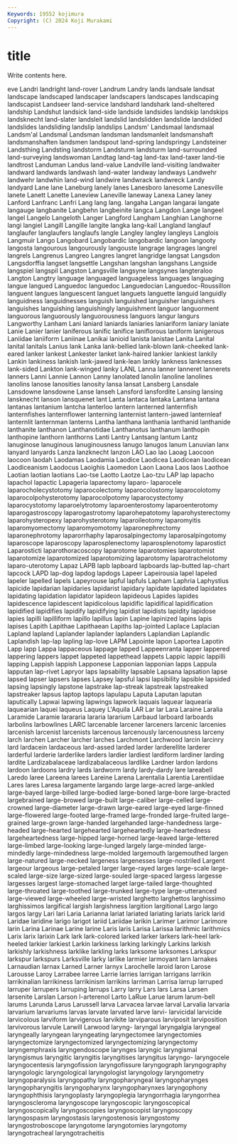 ```yaml
---
Keywords: 19552 kojimura
Copyright: (C) 2024 Koji Murakami
---
```


# title

Write contents here.



eve Landri landright land-rover Landrum Landry lands landsale landsat landscape
landscaped landscaper landscapers landscapes landscaping landscapist Landseer land-service landshard landshark
land-sheltered landship Landshut landsick land-side landside landsides landskip landskips landsknecht
land-slater landsleit landslid landslidden landslide landslided landslides landsliding landslip landslips
Landsm' Landsmaal landsmaal Landsm'al Landsmal Landsman landsman landsmanleit landsmanshaft landsmanshaften
landsmen landspout land-spring landspringy Landsteiner Landsthing Landsting landstorm Landsturm landsturm
land-surrounded land-surveying landswoman Landtag land-tag land-tax land-taxer land-tie landtrost Landuman
Landus land-value Landville land-visiting landwaiter landward landwards landwash land-water landway
landways Landwehr landwehr landwhin land-wind landwire landwrack landwreck Landy landyard
Lane lane Laneburg lanely lanes Lanesboro lanesome Lanesville lanete Lanett
Lanette Laneview Laneville laneway Lanexa Laney laney Lanford Lanfranc Lanfri
Lang lang lang. langaha Langan langarai langate langauge langbanite Langbehn
langbeinite langca Langdon Lange langeel langel Langelo Langeloth Langer Langford
Langham Langhian Langhorne langi langiel Langill Langille langite langka lang-kail
Langland langlauf langlaufer langlaufers langlaufs langle Langley langley langleys Langlois
Langmuir Lango Langobard Langobardic langobardic langoon langooty langosta langourous langourously
langouste langrage langrages langrel langrels Langrenus Langreo Langres langret langridge
langsat Langsdon Langsdorffia langset langsettle Langshan langshan langshans Langside langspiel
langspil Langston Langsville langsyne langsynes langteraloo Langton Langtry language languaged
languageless languages languaging langue langued Languedoc languedoc Languedocian Languedoc-Roussillon languent
langues languescent languet languets languette languid languidly languidness languidnesses languish
languished languisher languishers languishes languishing languishingly languishment languor languorment languorous
languorously languorousness languors langur langurs Langworthy Lanham Lani laniard laniards
laniaries laniariform laniary laniate Lanie Lanier lanier laniferous lanific lanifice
laniflorous laniform lanigerous Laniidae laniiform Laniinae Lanikai lanioid lanista lanistae
Lanita Lanital lanital lanitals Lanius lank Lanka lank-bellied lank-blown lank-cheeked
lank-eared lanker lankest Lankester lanket lank-haired lankier lankiest lankily Lankin
lankiness lankish lank-jawed lank-lean lankly lankness lanknesses lank-sided Lankton lank-winged
lanky LANL Lanna lanner lanneret lannerets lanners Lanni Lannie Lannon
Lanny lanolated lanolin lanoline lanolines lanolins lanose lanosities lanosity lansa
lansat Lansberg Lansdale Lansdowne lansdowne Lanse lanseh Lansford lansfordite Lansing
lansing lansknecht lanson lansquenet lant Lanta lantaca lantaka Lantana lantana
lantanas lantanium lantcha lanterloo lantern lanterned lanternfish lanternfishes lanternflower lanterning
lanternist lantern-jawed lanternleaf lanternlit lanternman lanterns Lantha lanthana lanthania lanthanid
lanthanide lanthanite lanthanon Lanthanotidae Lanthanotus lanthanum lanthopin lanthopine lanthorn lanthorns
Lanti Lantry Lantsang lantum Lantz lanuginose lanuginous lanuginousness lanugo lanugos
lanum Lanuvian lanx lanyard lanyards Lanza lanzknecht lanzon LAO Lao
lao Laoag Laocoon laocoon laodah Laodamas Laodamia Laodice Laodicea Laodicean
laodicean Laodiceanism Laodocus Laoighis Laomedon Laon Laona Laos laos Laothoe
Laotian laotian laotians Lao-tse Laotto Laotze Lao-tzu LAP lap lapacho
lapachol lapactic Lapageria laparectomy laparo- laparocele laparocholecystotomy laparocolectomy laparocolostomy laparocolotomy
laparocolpohysterotomy laparocolpotomy laparocystectomy laparocystotomy laparoelytrotomy laparoenterostomy laparoenterotomy laparogastroscopy laparogastrotomy laparohepatotomy
laparohysterectomy laparohysteropexy laparohysterotomy laparoileotomy laparomyitis laparomyomectomy laparomyomotomy laparonephrectomy laparonephrotomy laparorrhaphy
laparosalpingectomy laparosalpingotomy laparoscope laparoscopy laparosplenectomy laparosplenotomy laparostict Laparosticti laparothoracoscopy laparotome
laparotomies laparotomist laparotomize laparotomized laparotomizing laparotomy laparotrachelotomy laparo-uterotomy Lapaz LAPB
lapb lapboard lapboards lap-butted lap-chart lapcock LAPD lap-dog lapdog lapdogs
Lapeer Lapeirousia lapel lapeled lapeler lapelled lapels Lapeyrouse lapful lapfuls
Lapham Laphria Laphystius lapicide lapidarian lapidaries lapidarist lapidary lapidate lapidated
lapidates lapidating lapidation lapidator lapideon lapideous Lapides lapides lapidescence lapidescent
lapidicolous lapidific lapidifical lapidification lapidified lapidifies lapidify lapidifying lapidist lapidists
lapidity lapidose lapies lapilli lapilliform lapillo lapillus lapin Lapine lapinized
lapins lapis lapises Lapith Lapithae Lapithaean Lapiths lap-jointed Laplace Laplacian
Lapland lapland Laplander laplander laplanders Laplandian Laplandic Laplandish lap-lap lapling
lap-love LAPM Lapointe lapon Laportea Lapotin Lapp lapp Lappa lappaceous
lappage lapped Lappeenranta lapper lappered lappering lappers lappet lappeted lappethead
lappets Lappic lappic lappilli lapping Lappish lappish Lapponese Lapponian lapponian
lapps Lappula lapputan lap-rivet Lapryor laps lapsability lapsable Lapsana lapsation
lapse lapsed lapser lapsers lapses Lapsey lapsful lapsi lapsibility lapsible
lapsided lapsing lapsingly lapstone lapstrake lap-streak lapstreak lapstreaked lapstreaker lapsus
laptop laptops lapulapu Laputa Laputan laputan laputically Lapwai lapwing lapwings
lapwork laquais laquear laquearia laquearian laquei laqueus Laquey L'Aquila LAR
Lar lar Lara Laraine Laralia Laramide Laramie larararia lararia lararium
Larbaud larboard larboards larbolins larbowlines LARC larcenable larcener larceners larcenic
larcenies larcenish larcenist larcenists larcenous larcenously larcenousness larceny larch larchen
Larcher larcher larches Larchmont Larchwood larcin larcinry lard lardacein lardaceous
lard-assed larded larder larderellite larderer larderful larderie larderlike larders lardier
lardiest lardiform lardiner larding lardite Lardizabalaceae lardizabalaceous lardlike Lardner lardon
lardons lardoon lardoons lardry lards lardworm lardy lardy-dardy lare lareabell
Laredo laree Lareena larees Lareine Larena Larentalia Larentia Larentiidae Lares
lares Laresa largamente largando large large-acred large-ankled large-bayed large-billed large-bodied
large-boned large-bore large-bracted largebrained large-browed large-built large-caliber large-celled large-crowned large-diameter
large-drawn large-eared large-eyed large-finned large-flowered large-footed large-framed large-fronded large-fruited large-grained
large-grown large-handed largehanded large-handedness large-headed large-hearted largehearted largeheartedly large-heartedness largeheartedness
large-hipped large-horned large-leaved large-lettered large-limbed large-looking large-lunged largely large-minded large-mindedly
large-mindedness large-molded largemouth largemouthed largen large-natured large-necked largeness largenesses large-nostriled
Largent largeour largeous large-petaled larger large-rayed larges large-scale large-scaled large-size
large-sized large-souled large-spaced largess largesse largesses largest large-stomached larget large-tailed
large-thoughted large-throated large-toothed large-trunked large-type large-utteranced large-viewed large-wheeled large-wristed larghetto
larghettos larghissimo larghissimos largifical largish largishness largition largitional Largo largo
largos largy Lari lari Laria Larianna lariat lariated lariating lariats
larick larid Laridae laridine larigo larigot lariid Lariidae larikin Larimer
Larimor Larimore larin Larina Larinae Larine larine Laris laris Larisa
Larissa larithmic larithmics Larix larix larixin Lark lark lark-colored larked
larker larkers lark-heel lark-heeled larkier larkiest Larkin larkiness larking larkingly
Larkins larkish larkishly larkishness larklike larkling larks larksome larksomes Larkspur
larkspur larkspurs Larksville larky larlike larmier larmoyant larn larnakes Larnaudian
larnax Larned Larner larnyx Larochelle laroid laron Larose Larousse Laroy
Larrabee larree Larrie larries larrigan larrigans larrikin larrikinalian larrikiness larrikinism
larrikins larriman Larrisa larrup larruped larruper larrupers larruping larrups Larry
larry Lars lars Larsa Larsen larsenite Larslan Larson l-arterenol Larto
LaRue Larue larum larum-bell larums Larunda Larus Larussell larva Larvacea
larvae larval Larvalia larvaria larvarium larvariums larvas larvate larvated larve
larvi- larvicidal larvicide larvicolous larviform larvigerous larvikite larviparous larviposit larviposition
larvivorous larvule Larwill Larwood laryng- laryngal laryngalgia laryngeal laryngeally laryngean
laryngeating laryngectomee laryngectomies laryngectomize laryngectomized laryngectomizing laryngectomy laryngemphraxis laryngendoscope larynges
laryngic laryngismal laryngismus laryngitic laryngitis laryngitises laryngitus laryngo- laryngocele laryngocentesis
laryngofission laryngofissure laryngograph laryngography laryngologic laryngological laryngologist laryngology laryngometry laryngoparalysis
laryngopathy laryngopharyngeal laryngopharynges laryngopharyngitis laryngopharynx laryngopharynxes laryngophony laryngophthisis laryngoplasty laryngoplegia
laryngorrhagia laryngorrhea laryngoscleroma laryngoscope laryngoscopic laryngoscopical laryngoscopically laryngoscopies laryngoscopist laryngoscopy
laryngospasm laryngostasis laryngostenosis laryngostomy laryngostroboscope laryngotome laryngotomies laryngotomy laryngotracheal laryngotracheitis
